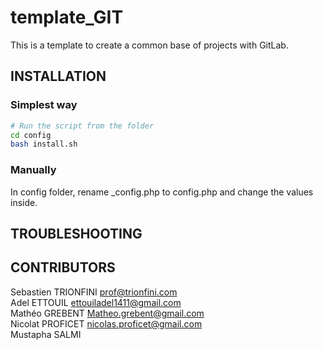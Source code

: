 # template_GIT
This is a template to create a common base of projects with GitLab.



## INSTALLATION

### Simplest way

```bash
# Run the script from the folder
cd config
bash install.sh
```



### Manually

In config folder, rename _config.php to config.php and change the values inside.



## TROUBLESHOOTING

## CONTRIBUTORS

Sebastien TRIONFINI <prof@trionfini.com>        
Adel ETTOUIL <ettouiladel1411@gmail.com>        
Mathéo GREBENT <Matheo.grebent@gmail.com>    
Nicolat PROFICET <nicolas.proficet@gmail.com>           
Mustapha SALMI 